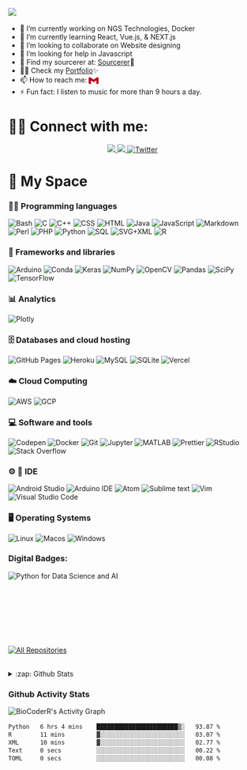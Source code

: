 
<p align="left">
 <img src="https://readme-typing-svg.herokuapp.com?font=KoHo&color=149DDD&size=28&Center=true&vCenter=true&width=570&height=80&lines=I'm+Pranav+Swaroop+Gundla+aka+BioCoderR+%F0%9F%91%8B;Bioinformatician;+Data+Scientist;Freelancer+;Web+Developer" />     
  </p>
      

- 🔭 I’m currently working on NGS Technologies, Docker
- 🌱 I’m currently learning React, Vue.js, & NEXT.js
- 👯 I’m looking to collaborate on Website designing
- 🤔 I’m looking for help in Javascript
- 💬 Find my sourcerer at: [Sourcerer](https://sourcerer.io/biocoderr):mage:
- :man_technologist: Check my [Portfolio](https://biocoderr.github.io/)✨
- 📫 How to reach me: <a href="mailto:pranav5goud@gmail.com"><img alt="GMail" align="center" width="20" height="18" src="assets/gmail.svg" /></a>
- ⚡ Fun fact: I listen to music for more than 9 hours a day.


# :raising_hand_man: Connect with me:

<p align="center">
   <a href="https://www.instagram.com/pranav_swaroop_g/">
      <img src="https://img.shields.io/badge/instagram-%23E4405F.svg?&amp;style=for-the-badge&amp;logo=instagram&amp;logoColor=white" />
   </a>
    <a href="https://linkedin.com/in/pranavswaroopgundla/">
       <img src="https://img.shields.io/badge/linkedin-%230077B5.svg?&style=for-the-badge&logo=linkedin&logoColor=white" />
   </a>
   <a href="https://twitter.com/im_pranavgundla">
      <img alt="Twitter" title="Twitter" src="https://img.shields.io/badge/-Twitter-1DA1F2?style=for-the-badge&logo=twitter&logoColor=white" />
   </a>
</p> 

# :milky_way: My Space

### 👨‍💻 Programming languages

<p> 
   <img alt="Bash" src="https://img.shields.io/badge/Bash%20-%23121011.svg?logo=gnu-bash&logoColor=white" />
   <img alt="C" src="https://img.shields.io/badge/C%20-%232370ED.svg?logo=c&logoColor=white" />
   <img alt="C++" src="https://img.shields.io/badge/C++%20-%2300599C.svg?logo=c%2B%2B&logoColor=white" />
   <img alt="CSS" src="https://img.shields.io/badge/CSS%20-%231572B6.svg?logo=css3&logoColor=white" />
   <img alt="HTML" src="https://img.shields.io/badge/HTML%20-%23E34F26.svg?logo=html5&logoColor=white" />
   <img alt="Java" src="https://img.shields.io/badge/Java-%23007396.svg?logo=java&logoColor=white" />
   <img alt="JavaScript" src="https://img.shields.io/badge/JavaScript%20-%23F7DF1E.svg?logo=javascript&logoColor=black" />
   <img alt="Markdown" src="https://img.shields.io/badge/Markdown-%23000000.svg?logo=markdown&logoColor=white" />
   <img alt="Perl" src="https://img.shields.io/badge/Perl-39457E?style=flat&logo=perl&logoColor=white" />
   <img alt="PHP" src="https://img.shields.io/badge/PHP-%23777BB4.svg?logo=php&logoColor=white" />
   <img alt="Python" src="https://img.shields.io/badge/Python%20-%2314354C.svg?logo=python&logoColor=white" />
   <img alt="SQL" src="https://img.shields.io/badge/SQL%20-%23025E8C.svg?logo=amazon-dynamodb&logoColor=white" />
   <img alt="SVG+XML" src="https://img.shields.io/badge/SVG%2BXML%20-%23e0982c.svg?logo=svg&logoColor=white" /> 
   <img alt="R" src="https://img.shields.io/badge/R-276DC3?style=flat&logo=r&logoColor=white" /> 
</p>

### 🧰 Frameworks and libraries

<p>
   <img alt="Arduino" src="https://img.shields.io/badge/Arduino-00979D?logo=Arduino&logoColor=white" />
   <img alt="Conda" src="https://img.shields.io/badge/Conda-342B029.svg?&style=flat&logo=anaconda&logoColor=white" />
   <img alt="Keras" src="https://img.shields.io/badge/Keras%20-%23D00000.svg?logo=Keras&logoColor=white" />
   <img alt="NumPy" src="https://img.shields.io/badge/Numpy%20-%23013243.svg?logo=numpy&logoColor=white" />
   <img alt="OpenCV" src="https://img.shields.io/badge/OpenCV-27338e?style=flat&logo=OpenCV&logoColor=white" />
   <img alt="Pandas" src="https://img.shields.io/badge/Pandas%20-%23150458.svg?logo=pandas&logoColor=white" />
   <img alt="SciPy" src="https://img.shields.io/badge/Scipy-8CAAE6?style=flat&logo=SciPy&logoColor=white" /> 
   <img alt="TensorFlow" src="https://img.shields.io/badge/TensorFlow%20-%23FF6F00.svg?logo=TensorFlow&logoColor=white" />
</p>

### :bar_chart: Analytics
<p>
   <img alt="Plotly" src="https://img.shields.io/badge/Plotly-3F4F75?style=flat&logo=plotly&logoColor=white" />
</p>

### 🗄️ Databases and cloud hosting
<p>  
   <img alt="GitHub Pages" src="https://img.shields.io/badge/GitHub%20Pages-%23327FC7.svg?logo=github&logoColor=white" />
   <img alt="Heroku" src="https://img.shields.io/badge/Heroku-430098?style=flat&amp;logo=heroku&amp;logoColor=white" />
   <img alt="MySQL" src="https://img.shields.io/badge/MySQL-%2300f.svg?logo=mysql&logoColor=white" />
   <img alt="SQLite" src ="https://img.shields.io/badge/SQLite-%2307405e.svg?logo=sqlite&logoColor=white" />
   <img alt="Vercel" src="https://img.shields.io/badge/Vercel%20-%23000000.svg?logo=vercel&logoColor=white" />
</p>

### :cloud: Cloud Computing
<p>
   <img alt="AWS" src="https://img.shields.io/badge/Amazon_AWS-232F3E?style=flat&logo=amazon-aws&logoColor=white" />
   <img alt="GCP" src="https://img.shields.io/badge/Google_Cloud_Platform-1a73e8?style=flat&amp;logo=google-cloud&amp;logoColor=white" />
</p>

### 💻 Software and tools
<p>
   <img alt="Codepen" src="https://img.shields.io/badge/Codepen-000000.svg?logo=codepen&logoColor=white" />
   <img alt="Docker" src="https://img.shields.io/badge/Docker-46a2f1?style=flat&amp;logo=docker&amp;logoColor=white" />
   <img alt="Git" src="https://img.shields.io/badge/Git%20-%23F05033.svg?logo=git&logoColor=white" />
   <img alt="Jupyter" src="https://img.shields.io/badge/Jupyter%20-%23F37626.svg?logo=Jupyter&logoColor=white" />
   <img alt="MATLAB" src="https://img.shields.io/badge/Mathworks-0076A8?style=flat&logo=mathworks&logoColor=white" />
   <img alt="Prettier" src="https://img.shields.io/badge/-Prettier-F7B93E?style=flat&amp;logo=prettier&amp;logoColor=white" /> 
   <img alt="RStudio" src="https://img.shields.io/badge/RStudio-75AADB?style=flat&logo=RStudio&logoColor=white&logoWidth=20" />
   <img alt="Stack Overflow" src="https://img.shields.io/badge/Stack%20Overflow-FE7A16?logo=stack-overflow&logoColor=white" />
</p>

### :gear: :page_facing_up: IDE
<p>
   <img alt="Android Studio" src="https://img.shields.io/badge/Android%20Studio-008678.svg?logo=android-studio&amp;logoColor=white" />
   <img alt="Arduino IDE" src="https://img.shields.io/badge/Arduino_IDE-00979D?style=flat&logo=arduino&logoColor=white" />
   <img alt="Atom" src="https://img.shields.io/badge/Atom-66595C?style=flat&logo=Atom&logoColor=white" />
   <img alt="Sublime text" src="https://img.shields.io/badge/sublime_text-%23575757.svg?&style=flat&logo=sublime-text&logoColor=important" />
   <img alt="Vim" src="https://img.shields.io/badge/VIM-%2311AB00.svg?&style=flat&logo=vim&logoColor=white" />
   <img alt="Visual Studio Code" src="https://img.shields.io/badge/Visual%20Studio%20Code-0078d7.svg?logo=visual-studio-code&logoColor=white" />
</p>

### :desktop_computer:	Operating Systems

<p>
   <img alt="Linux" src="https://img.shields.io/badge/Linux-FCC624?style=flat&logo=linux&logoColor=white" />
   <img alt="Macos" src="https://img.shields.io/badge/macOS-000000?style=flat&logo=macos&logoColor=white" />
   <img alt="Windows" src="https://img.shields.io/badge/Windows-0078D6?style=flat&logo=windows&logoColor=white" />
</p>

### Digital Badges:
<p>
<img align="left" alt="Python for Data Science and AI" src="https://github.com/BioCoderR/BioCoderR/blob/master/python-for-data-science-and-ai.png" /></p>
<br/>
<br/>
<br/>
<br/>
<br/>
<br/>
<br/>

<br/>
<p align="left">
  <a href="https://github.com/BioCoderR?tab=repositories"><img alt="All Repositories" title="All Repositories" src="https://img.shields.io/badge/-All%20Repos-2962FF?style=for-the-badge&logo=koding&logoColor=white" /></a>
  </p>
  <br/>
<details>
  <summary>:zap: Github Stats</summary><br>

<p align="left"> <a href="https://github.com/ryo-ma/github-profile-trophy"><img src="https://github-profile-trophy.vercel.app/?username=biocoderr" alt="biocoderr" /></a> </p>
  <img align="left" alt="pranavswaroopgundla's Github Stats" src="https://raw.githubusercontent.com/BioCoderR/github-stats-transparent/output/generated/overview.svg" />
<img align="left" alt="pranavswaroopgundla's Github Stats" src="https://raw.githubusercontent.com/BioCoderR/github-stats-transparent/output/generated/languages.svg" />
<p><img align="center" src="https://github-readme-streak-stats.herokuapp.com/?user=biocoderr&theme=highcontrast" alt="biocoderr" /></p>
</details>

### Github Activity Stats

<img alt="BioCoderR's Activity Graph" src="https://activity-graph.herokuapp.com/graph?username=biocoderr&bg_color=0b0a0a&color=1dc6c9&line=1fd1b3&point=ededed&area=true&hide_border=true" />
<!-- [BioCoderR's Activity Graph](https://activity-graph.herokuapp.com/graph?username=biocoderr&bg_color=0b0a0a&color=1dc6c9&line=1fd1b3&point=ededed&area=true&hide_border=true)(https://github.com/ashutosh00710/github-readme-activity-graph) -->

<!--START_SECTION:waka-->

```text
Python   6 hrs 4 mins    ███████████████████████▒░   93.87 %
R        11 mins         ▓░░░░░░░░░░░░░░░░░░░░░░░░   03.07 %
XML      10 mins         ▓░░░░░░░░░░░░░░░░░░░░░░░░   02.77 %
Text     0 secs          ░░░░░░░░░░░░░░░░░░░░░░░░░   00.22 %
TOML     0 secs          ░░░░░░░░░░░░░░░░░░░░░░░░░   00.08 %
```

<!--END_SECTION:waka-->
